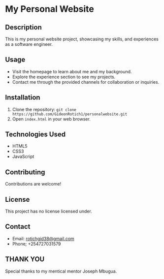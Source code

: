 # My Personal Website
## Description
This is my personal website project, showcasing my skills, and experiences as a software engineer.

## Usage
- Visit the homepage to learn about me and my background.
- Explore the experience section to see my projects.
- Contact me through the provided channels for collaboration or inquiries.

## Installation
1. Clone the repository: `git clone https://github.com/GideonRotich1/personalwebsite.git`
2. Open `index.html` in your web browser.

## Technologies Used
- HTML5
- CSS3
- JavaScript

## Contributing
Contributions are welcome! 

## License
This project has no license licensed under.

## Contact
- Email: rotichgid38@gmail.com
- Phone; +254727031579

## THANK YOU
Special thanks to my mentical mentor Joseph Mbugua.



